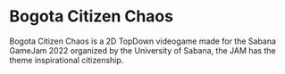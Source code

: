 # Bogota Citizen Chaos
Bogota Citizen Chaos is a 2D TopDown videogame made for the Sabana GameJam 2022 organized by the University of Sabana, the JAM has the theme inspirational citizenship.
